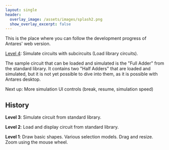 ```yaml
---
layout: single
header:
  overlay_image: /assets/images/splash2.png
  show_overlay_excerpt: false
---
```


This is the place where you can follow the development progress of Antares' web version.

[Level 4](../antares-web.html): Simulate circuits with subcircuits (Load library circuits).

The sample circuit that can be loaded and simulated is the "Full Adder" from the
standard library. It contains two "Half Adders" that are loaded and simulated,
but it is not yet possible to dive into them, as it is possible with Antares desktop.

Next up: More simulation UI controls (break, resume, simulation speed)

## History

**Level 3**: Simulate circuit from standard library.

**Level 2**: Load and display circuit from standard library.

**Level 1**: Draw basic shapes. Various selection models. Drag and resize.
Zoom using the mouse wheel.
